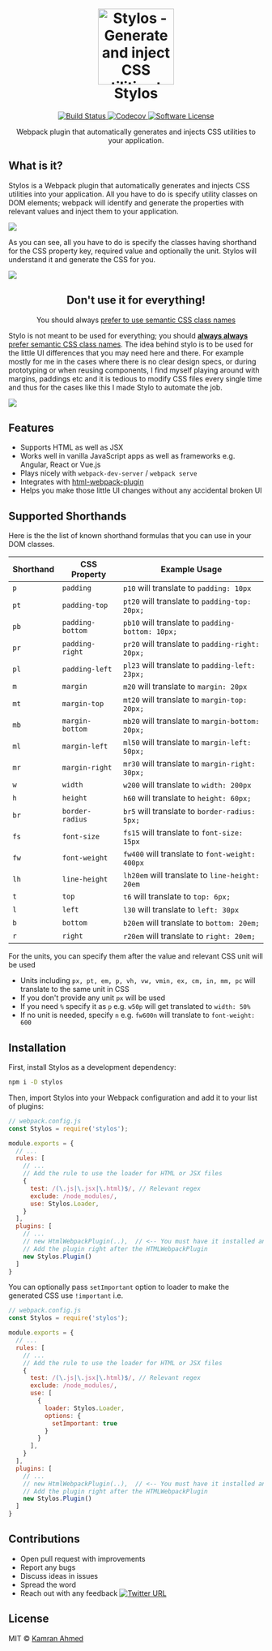 <h1 align="center">
	<img height="150" src="https://raw.github.com/kamranahmedse/stylos/master/logo.svg?sanitize=true" alt="Stylos - Generate and inject CSS utilities to your application" />
	<br> Stylos
</h1>
<p align="center">
	<a href="https://travis-ci.org/kamranahmedse/stylos">
		<img src="https://img.shields.io/travis/kamranahmedse/stylos/master.svg?style=flat-square" alt="Build Status">
	</a>
	<a href="https://github.com/kamranahmedse/stylos">
		<img src="https://img.shields.io/codecov/c/github/kamranahmedse/stylos.svg?style=flat-square" alt="Codecov">
	</a>
	<a href="#">
		<img src="https://img.shields.io/badge/license-MIT-brightgreen.svg?style=flat-square" alt="Software License">
	</a>
</p>

<p align="center">Webpack plugin that automatically generates and injects CSS utilities to your application.</p>

## What is it?
Stylos is a Webpack plugin that automatically generates and injects CSS utilities into your application. All you have to do is specify utility classes on DOM elements; webpack will identify and generate the properties with relevant values and inject them to your application. 

![](https://i.imgur.com/cF2pssW.png)

As you can see, all you have to do is specify the classes having shorthand for the CSS property key, required value and optionally the unit. Stylos will understand it and generate the CSS for you. 

![](https://i.imgur.com/XBDrYar.png)
<h2 align="center">Don't use it for everything!</h2>
<p align="center">You should always <a href="https://maintainablecss.com/chapters/introduction/"> prefer to use semantic CSS class names</a></blockquote>

Stylo is not meant to be used for everything; you should [**always always** prefer semantic CSS class names](https://maintainablecss.com/chapters/introduction/). The idea behind stylo is to be used for the little UI differences that you may need here and there. For example mostly for me in the cases where there is no clear design specs, or during prototyping or when reusing components, I find myself playing around with margins, paddings etc and it is tedious to modify CSS files every single time and thus for the cases like this I made Stylo to automate the job.

![](https://i.imgur.com/XBDrYar.png)

## Features

- Supports HTML as well as JSX
- Works well in vanilla JavaScript apps as well as frameworks e.g. Angular, React or Vue.js
- Plays nicely with `webpack-dev-server` / `webpack serve`
- Integrates with [html-webpack-plugin](https://npmjs.com/package/html-webpack-plugin)
- Helps you make those little UI changes without any accidental broken UI 

## Supported Shorthands 

Here is the the list of known shorthand formulas that you can use in your DOM classes.

| Shorthand | CSS Property     | Example Usage                                    |
|---------|------------------|--------------------------------------------------|
| `p`     | `padding`        | `p10` will translate to `padding: 10px`          |
| `pt`    | `padding-top`    | `pt20` will translate to `padding-top: 20px;`    |
| `pb`    | `padding-bottom` | `pb10` will translate to `padding-bottom: 10px;` |
| `pr`    | `padding-right`  | `pr20` will translate to `padding-right: 20px;`  |
| `pl`    | `padding-left`   | `pl23` will translate to `padding-left: 23px;`   |
| `m`     | `margin`         | `m20` will translate to `margin: 20px`           |
| `mt`    | `margin-top`     | `mt20` will translate to `margin-top: 20px;`     |
| `mb`    | `margin-bottom`  | `mb20` will translate to `margin-bottom: 20px;`  |
| `ml`    | `margin-left`    | `ml50` will translate to `margin-left: 50px;`    |
| `mr`    | `margin-right`   | `mr30` will translate to `margin-right: 30px;`   |
| `w`     | `width`          | `w200` will translate to `width: 200px`          |
| `h`     | `height`         | `h60` will translate to `height: 60px;`          |
| `br`    | `border-radius`  | `br5` will translate to `border-radius: 5px;`    |
| `fs`    | `font-size`      | `fs15` will translate to `font-size: 15px`       |
| `fw`    | `font-weight`    | `fw400` will translate to `font-weight: 400px`   |
| `lh`    | `line-height`    | `lh20em` will translate to `line-height: 20em`   |
| `t`     | `top`            | `t6` will translate to `top: 6px;`               |
| `l`     | `left`           | `l30` will translate to `left: 30px`             |
| `b`     | `bottom`         | `b20em` will translate to `bottom: 20em;`        |
| `r`     | `right`          | `r20em` will translate to `right: 20em;`         |

For the units, you can specify them after the value and relevant CSS unit will be used

- Units including `px, pt, em, p, vh, vw, vmin, ex, cm, in, mm, pc` will translate to the same unit in CSS
- If you don't provide any unit `px` will be used
- If you need `%` specify it as `p` e.g. `w50p` will get translated to `width: 50%`
- If no unit is needed, specify `n` e.g. `fw600n` will translate to `font-weight: 600`

## Installation

First, install Stylos as a development dependency:

```bash
npm i -D stylos
```

Then, import Stylos into your Webpack configuration and add it to your list of plugins:

```javascript
// webpack.config.js
const Stylos = require('stylos');

module.exports = {
  // ...
  rules: [
    // ...
    // Add the rule to use the loader for HTML or JSX files
    {
      test: /(\.js|\.jsx|\.html)$/, // Relevant regex
      exclude: /node_modules/,
      use: Stylos.Loader,
    }
  ],
  plugins: [
    // ...
    // new HtmlWebpackPlugin(..),  // <-- You must have it installed and set up
    // Add the plugin right after the HTMLWebpackPlugin
    new Stylos.Plugin()
  ]
}
```

You can optionally pass `setImportant` option to loader to make the generated CSS use `!important` i.e.

```javascript
// webpack.config.js
const Stylos = require('stylos');

module.exports = {
  // ...
  rules: [
    // ...
    // Add the rule to use the loader for HTML or JSX files
    {
      test: /(\.js|\.jsx|\.html)$/, // Relevant regex
      exclude: /node_modules/,
      use: [
        {
          loader: Stylos.Loader,
          options: {
            setImportant: true
          }
        }
      ],
    }
  ],
  plugins: [
    // ...
    // new HtmlWebpackPlugin(..),  // <-- You must have it installed and set up
    // Add the plugin right after the HTMLWebpackPlugin
    new Stylos.Plugin()
  ]
}
```

## Contributions

- Open pull request with improvements
- Report any bugs
- Discuss ideas in issues
- Spread the word
- Reach out with any feedback [![Twitter URL](https://img.shields.io/twitter/url/https/twitter.com/kamranahmedse.svg?style=social&label=Follow%20%40kamranahmedse)](https://twitter.com/kamranahmedse)

## License

MIT &copy; [Kamran Ahmed](https://twitter.com/kamranahmedse)
